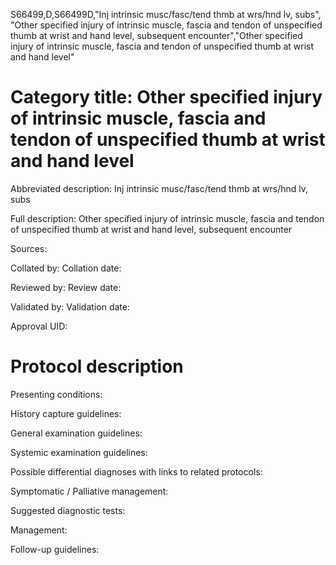 S66499,D,S66499D,"Inj intrinsic musc/fasc/tend thmb at wrs/hnd lv, subs", "Other specified injury of intrinsic muscle, fascia and tendon of unspecified thumb at wrist and hand level, subsequent encounter","Other specified injury of intrinsic muscle, fascia and tendon of unspecified thumb at wrist and hand level"
# Category title: Other specified injury of intrinsic muscle, fascia and tendon of unspecified thumb at wrist and hand level

Abbreviated description: Inj intrinsic musc/fasc/tend thmb at wrs/hnd lv, subs

Full description: Other specified injury of intrinsic muscle, fascia and tendon of unspecified thumb at wrist and hand level, subsequent encounter

Sources:

Collated by:
Collation date:

Reviewed by:
Review date:

Validated by:
Validation date:

Approval UID:

# Protocol description

Presenting conditions:

History capture guidelines:

General examination guidelines:

Systemic examination guidelines:

Possible differential diagnoses with links to related protocols:

Symptomatic / Palliative management:

Suggested diagnostic tests:

Management:

Follow-up guidelines:
